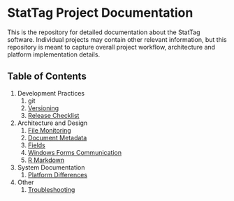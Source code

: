 # StatTag Project Documentation

This is the repository for detailed documentation about the StatTag software.  Individual projects may contain other relevant information, but this repository is meant to capture overall project workflow, architecture and platform implementation details.

## Table of Contents
1. Development Practices
    1. git
    2. [Versioning](Versioning.md)
    3. [Release Checklist](Releases.md)
2. Architecture and Design
    1. [File Monitoring](FileMonitoring.md)
    2. [Document Metadata](DocumentMetadata.md)
    3. [Fields](Fields.md)
    3. [Windows Forms Communication](WindowsForms.md)
    4. [R Markdown](RMarkdown.md)
3. System Documentation
    1. [Platform Differences](PlatformDifferences.md)
4. Other
    1. [Troubleshooting](Troubleshooting.md)
